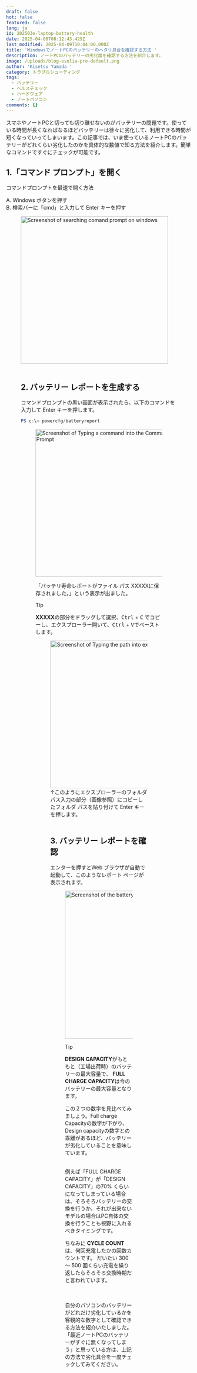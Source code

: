 ```yaml
---
draft: false
hot: false
featured: false
lang: ja
id: 202503e-laptop-battery-health
date: 2025-04-08T08:12:43.429Z
last_modified: 2025-04-09T10:04:00.000Z
title: 'WindowsでノートPCのバッテリーのヘタリ具合を確認する方法 '
description: ノートPCのバッテリーの劣化度を確認する方法を紹介します。
image: /uploads/blog-esolia-pro-default.png
author: 'Kisetsu Yamada '
category: トラブルシューティング
tags:
  - バッテリー
  - ヘルスチェック
  - ハードウェア
  - ノートパソコン
comments: {}
---
```

スマホやノートPCと切っても切り離せないのがバッテリーの問題です。使っている時間が長くなればなるほどバッテリーは徐々に劣化して、利用できる時間が短くなっていってしまいます。この記事では、いま使っているノートPCのバッテリーがどれくらい劣化したのかを具体的な数値で知る方法を紹介します。簡単なコマンドですぐにチェックが可能です。
<!--more-->

## 1.「コマンド プロンプト」を開く
コマンドプロンプトを最速で開く方法 

A. Windows ボタンを押す  
B. 検索バーに「cmd」と入力して Enter キーを押す

<figure class="flex flex-col justify-start items-left">
  <img alt="Screenshot of searching comand prompt on windows" src="/uploads/202503e-laptop-battery-health-ja(1).png" width="400px" transform-images="avif webp png jpeg 400@2">
<br>
<br>
  
## 2. バッテリー レポートを生成する

コマンドプロンプトの黒い画面が表示されたら、以下のコマンドを入力して Enter キーを押します。 

```powershell
PS c:\> powercfg/batteryreport    
```

<figure class="flex flex-col justify-start items-left">
  <img alt="Screenshot of Typing a command into the Command Prompt" src="/uploads/202503e-laptop-battery-health-ja(2).png" width="400px" transform-images="avif webp png jpeg 400@2">  

「バッテリ寿命レポートがファイル パス XXXXXに保存されました。」という表示が出ました。

> [!TIP]
> **XXXXX**の部分をドラッグして選択、<kbd>Ctrl</kbd> + <kbd>C</kbd> でコピーし、エクスプローラー開いて、<kbd>Ctrl</kbd> + <kbd>V</kbd>でペーストします。

<figure class="flex flex-col justify-start items-left">
  <img alt="Screenshot of Typing the path into explorer" src="/uploads/202503e-laptop-battery-health-ja(3).png" width="400px" transform-images="avif webp png jpeg 400@2">
↑このようにエクスプローラーのフォルダパス入力の部分（画像参照）にコピーしたフォルダ パスを貼り付けて Enter キーを押します。 
<br>
<br>

## 3. バッテリー レポートを確認 

エンターを押すとWeb ブラウザが自動で起動して、このようなレポート ページが表示されます。  
<figure class="flex flex-col justify-start items-left">
  <img alt="Screenshot of the battery report" src="/uploads/202503e-laptop-battery-health(4).png" width="400px" transform-images="avif webp png jpeg 400@2">

> [!TIP]
> **DESIGN CAPACITY**がもともと（工場出荷時）のバッテリーの最大容量で、 
**FULL CHARGE CAPACITY**は今のバッテリーの最大容量となります。

この２つの数字を見比べてみましょう。Full charge Capacityの数字が下がり、Design capacityの数字との乖離があるほど、バッテリーが劣化していることを意味しています。<br> 
<br>

例えば「FULL CHARGE CAPACITY」が「DESIGN CAPACITY」の70% くらいになってしまっている場合は、そろそろバッテリーの交換を行うか、それが出来ないモデルの場合はPC自体の交換を行うことも視野に入れるべきタイミングです。<br>

ちなみに **CYCLE COUNT**は、何回充電したかの回数カウントです。 
だいたい 300 ～ 500 回くらい充電を繰り返したらそろそろ交換時期だと言われています。<br>
<br>
<br>

自分のパソコンのバッテリーがどれだけ劣化しているかを客観的な数字として確認できる方法を紹介いたしました。「最近ノートPCのバッテリーがすぐに無くなってしまう」と思っている方は、上記の方法で劣化具合を一度チェックしてみてください。 
<br>
<br>

